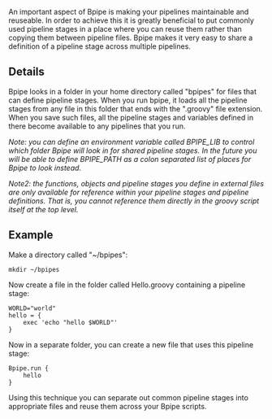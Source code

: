 An important aspect of Bpipe is making your pipelines maintainable and reuseable.  In order to achieve this it is greatly beneficial to put commonly used pipeline stages in a place where you can reuse them rather than copying them between pipeline files.   Bpipe makes it very easy to share a definition of a pipeline stage across multiple pipelines.

## Details ##

Bpipe looks in a folder in your home directory called "bpipes" for files that can define pipeline stages.   When you run bpipe, it loads all the pipeline stages from any file in this folder that ends with the ".groovy" file extension.    When you save such files, all the pipeline stages and variables defined in there become available to any pipelines that you run.

_Note: you can define an environment variable called BPIPE\_LIB to control which folder Bpipe will look in for shared pipeline stages.  In the future you will be able to define BPIPE\_PATH as a colon separated list of places for Bpipe to look instead_.

_Note2: the functions, objects and pipeline stages you define in external files are only available for reference within your pipeline stages and pipeline definitions. That is, you cannot reference them directly in the groovy script itself at the top level._

## Example ##
Make a directory called "~/bpipes":
```
mkdir ~/bpipes
```
Now create a file in the folder called Hello.groovy containing a pipeline stage:
```
WORLD="world"
hello = {
    exec 'echo "hello $WORLD"'
}
```
Now in a separate folder, you can create a new file that uses this pipeline stage:
```
Bpipe.run {
    hello
}
```
Using this technique you can separate out common pipeline stages into appropriate files and reuse them across your Bpipe scripts.
